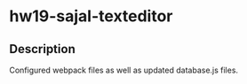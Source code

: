 # hw19-sajal-texteditor

## Description
Configured webpack files as well as updated database.js files.
